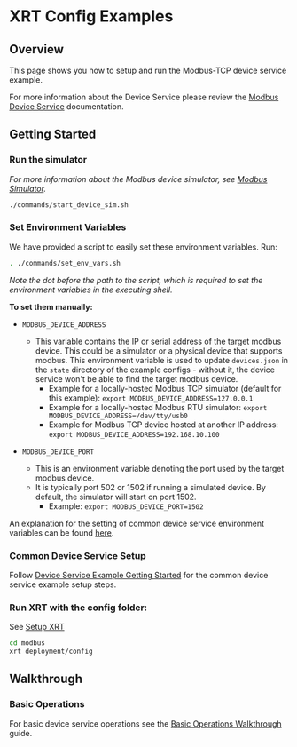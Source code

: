 # XRT Config Examples

## Overview

This page shows you how to setup and run the Modbus-TCP device service example.

For more information about the Device Service please review the [Modbus Device Service](https://www.link.to.modbus.device.service.docs) documentation.

## Getting Started

### **Run the simulator**

*For more information about the Modbus device simulator, see [Modbus Simulator](https://www.fixthislink.please).*

```bash
./commands/start_device_sim.sh
```

### **Set Environment Variables**

We have provided a script to easily set these environment variables. Run:
```bash
. ./commands/set_env_vars.sh
```
*Note the dot before the path to the script, which is required to set the environment variables in the executing shell.*

**To set them manually:**

- `MODBUS_DEVICE_ADDRESS`
    - This variable contains the IP or serial address of the target modbus device. This could be a simulator or a physical device that supports modbus. This environment variable is used to update `devices.json` in the `state` directory of the example configs - without it, the device service won't be able to find the target modbus device.
      - Example for a locally-hosted Modbus TCP simulator (default for this example): `export MODBUS_DEVICE_ADDRESS=127.0.0.1`
      - Example for a locally-hosted Modbus RTU simulator: `export MODBUS_DEVICE_ADDRESS=/dev/tty/usb0`
      - Example for Modbus TCP device hosted at another IP address: `export MODBUS_DEVICE_ADDRESS=192.168.10.100`



- `MODBUS_DEVICE_PORT`
  - This is an environment variable denoting the port used by the target modbus device.
  - It is typically port 502 or 1502 if running a simulated device. By default, the simulator will start on port 1502. 
    - Example: `export MODBUS_DEVICE_PORT=1502`

An explanation for the setting of common device service environment variables can be found [here](../interactive-walkthrough/ds-getting-started-common.md#Device-service-configuration-setup).

### **Common Device Service Setup**

Follow [Device Service Example Getting Started](../interactive-walkthrough/ds-getting-started-common.md) for the common device service example setup steps.

### **Run XRT with the config folder:**

See [Setup XRT](../interactive-walkthrough/setup-xrt.md)

```bash
cd modbus
xrt deployment/config
```

## Walkthrough

### Basic Operations

For basic device service operations see the [Basic Operations Walkthrough](../interactive-walkthrough/basic-operations.md) guide.

